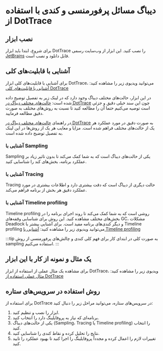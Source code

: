 # دیباگ مسائل پرفورمنسی و کندی با استفاده از DotTrace

## نصب ابزار
برای شروع، ابتدا باید ابزار DotTrace را نصب کنید. این ابزار از وب‌سایت رسمی 
[JetBrains](https://www.jetbrains.com/profiler/)
قابل دانلود و نصب است.

## آشنایی با قابلیت‌های کلی
برای آشنایی با قابلیت‌های کلی ابزار DotTrace، می‌توانید ویدیوی زیر را مشاهده کنید:
[آشنایی با قابلیت‌های کلی DotTrace](https://www.youtube.com/watch?v=hgXadZgddO0)

در این ابزار، حالت‌های مختلف دیباگ وجود دارد که در لینک زیر به تفصیل توضیح داده شده است:
[حالت‌های مختلف دیباگ در DotTrace](https://www.jetbrains.com/help/profiler/Basic_Concepts.html)
چون این سند خیلی دقیق و جزئي است توصیه می‌کنیم حتما آن را مطالعه کنید تا نسبت به روش‌های مختلف به صورت دقیق مطالعه فرمایید.

در راهنمای
[حالت‌های مختلف دیباگ در DotTrace](https://www.jetbrains.com/help/profiler/Basic_Concepts.html)
به صورت دقیق در مورد عملکرد هر یک از حالت‌های مختلف فراهم شده است. مزایا و معایب هر یک از روش‌ها در این لینک به تفصیل توضیح داده شده است.

### آشنایی با Sampling
Sampling یکی از حالت‌های دیباگ است که به شما کمک می‌کند تا بدون تاثیر زیاد بر عملکرد برنامه، بخش‌های کند را شناسایی کنید.

### آشنایی با Tracing
Tracing حالت دیگری از دیباگ است که دقت بیشتری دارد و اطلاعات بیشتری در مورد عملکرد دقیق هر بخش از برنامه فراهم می‌کند.

### آشنایی با Timeline profiling
Timeline profiling روشی است که به شما کمک می‌کند تا روند اجرای برنامه را در بخش‌های مختلف مشاهده کنید. این روش برای شناسایی وقفه‌های GC، مشکلات Deadlock و دیگر کندی‌های برنامه مفید است.
برای آشنایی بیشتر با Timeline profiling می‌توانید ویدیوی زیر را مشاهده کنید:
[آشنایی با Timeline profiling](https://www.youtube.com/watch?v=lo1ACzoS5WU)

:::tip
به صورت کلی در ابتدای کار برای فهم کلی کندی و چالش‌های پرفورمنسی از روش
sampling
استفاده می‌کنیم.
:::

## یک مثال و نمونه از کار با این ابزار
برای مشاهده یک مثال عملی از استفاده از ابزار DotTrace، ویدیوی زیر را مشاهده کنید:
[مثال عملی استفاده از DotTrace](https://www.youtube.com/watch?v=DxOWaRkFSMM)

## روش استفاده در سرویس‌های ستاره
برای استفاده از DotTrace در سرویس‌های ستاره، می‌توانید مراحل زیر را دنبال کنید:
1. ابزار را نصب و تنظیم کنید.
2. برنامه‌ای که نیاز به پروفایلینگ دارد را انتخاب کنید.
3. یکی از حالت‌های دیباگ (Sampling، Tracing یا Timeline profiling) را انتخاب کنید.
4. نتایج را تحلیل کرده و نقاط کندی را شناسایی کنید.
5. تغییرات لازم را اعمال کرده و مجدداً پروفایلینگ را اجرا کنید تا بهبود عملکرد را تایید کنید.
